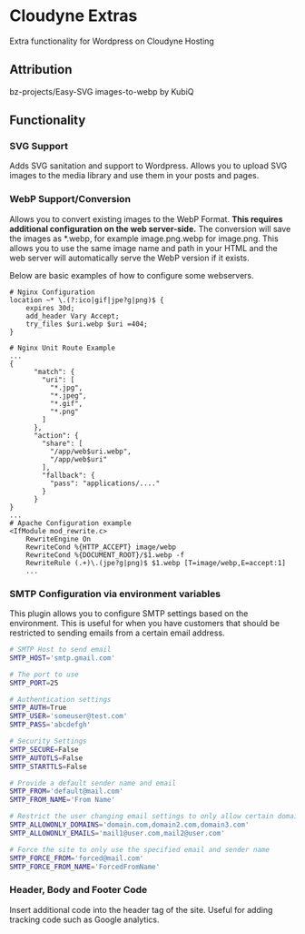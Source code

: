 # Cloudyne Extras
Extra functionality for Wordpress on Cloudyne Hosting

## Attribution
bz-projects/Easy-SVG
images-to-webp by KubiQ

## Functionality
### SVG Support
Adds SVG sanitation and support to Wordpress. Allows you to upload SVG images to the media library and use them in your posts and pages.

### WebP Support/Conversion
Allows you to convert existing images to the WebP Format. **This requires additional configuration on the web server-side.**
The conversion will save the images as *.webp, for example image.png.webp for image.png. This allows you to use the same image name and path in your HTML and the web server will automatically serve the WebP version if it exists.

Below are basic examples of how to configure some webservers.
```
# Nginx Configuration
location ~* \.(?:ico|gif|jpe?g|png)$ {
    expires 30d;
    add_header Vary Accept;
    try_files $uri.webp $uri =404;
}

# Nginx Unit Route Example
...
{
      "match": {
        "uri": [
          "*.jpg",
          "*.jpeg",
          "*.gif",
          "*.png"
        ]
      },
      "action": {
        "share": [
          "/app/web$uri.webp",
          "/app/web$uri"
        ],
        "fallback": {
          "pass": "applications/...."
        }
      }
}
...
# Apache Configuration example
<IfModule mod_rewrite.c>
    RewriteEngine On
    RewriteCond %{HTTP_ACCEPT} image/webp
    RewriteCond %{DOCUMENT_ROOT}/$1.webp -f
    RewriteRule (.+)\.(jpe?g|png)$ $1.webp [T=image/webp,E=accept:1]
    ...
```
### SMTP Configuration via environment variables
This plugin allows you to configure SMTP settings based on the environment. This is useful for when you have customers that should be restricted to sending emails from a certain email address.
```bash
# SMTP Host to send email
SMTP_HOST='smtp.gmail.com'

# The port to use
SMTP_PORT=25

# Authentication settings
SMTP_AUTH=True
SMTP_USER='someuser@test.com'
SMTP_PASS='abcdefgh'

# Security Settings
SMTP_SECURE=False
SMTP_AUTOTLS=False
SMTP_STARTTLS=False

# Provide a default sender name and email
SMTP_FROM='default@mail.com'
SMTP_FROM_NAME='From Name'

# Restrict the user changing email settings to only allow certain domains and/or emails to use as sender
SMTP_ALLOWONLY_DOMAINS='domain.com,domain2.com,domain3.com'
SMTP_ALLOWONLY_EMAILS='mail1@user.com,mail2@user.com'

# Force the site to only use the specified email and sender name
SMTP_FORCE_FROM='forced@mail.com'
SMTP_FORCE_FROM_NAME='ForcedFromName'
```

### Header, Body and Footer Code
Insert additional code into the header tag of the site. Useful for adding tracking code such as Google analytics.